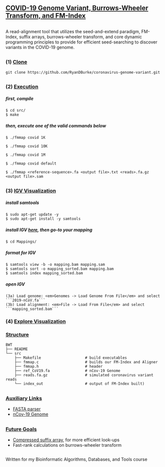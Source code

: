 ## <ins>COVID-19 Genome Variant, Burrows-Wheeler Transform, and FM-Index </ins>

## 

A read-alignment tool that utilizes the seed-and-extend paradigm, FM-Index, suffix arrays, burrows-wheeler transform, and core dynamic programming principles to provide for efficient seed-searching to discover variants in the COVID-19 genome.

## 

### (1) <ins>Clone</ins>
```
git clone https://github.com/RyanDBurke/coronavirus-genome-variant.git
```

##

### (2) <ins>Execution</ins>

##### first, compile
```
$ cd src/
$ make
```

##### then, execute one of the valid commands below
```
$ ./fmmap covid 1K
```
```
$ ./fmmap covid 10K
```
```
$ ./fmmap covid 1M
```
```
$ ./fmmap covid default
```
```
$ ./fmmap <reference-sequence>.fa <output file>.txt <reads>.fa.gz <output file>.sam
```

##

### (3) <ins>IGV Visualization</ins>
##### install samtools
```
$ sudo apt-get update -y
$ sudo apt-get install -y samtools
```
##### install IGV [here](https://software.broadinstitute.org/software/igv/download), then go-to your mapping
```
$ cd Mappings/
```
##### format for IGV
```
$ samtools view -b -o mapping.bam mapping.sam
$ samtools sort -o mapping_sorted.bam mapping.bam
$ samtools index mapping_sorted.bam
```
##### open IGV
```
(3a) Load genome: <em>Genomes -> Load Genome From File</em> and select ```2019-nCoV.fa```
(3b) Load alignment: <em>File -> Load From File</em> and select ```mapping_sorted.bam```
```

### (4) <ins>Explore Visualization</ins>



### <ins>Structure</ins>
    BWT
    ├── README                   
    └── src
        ├── Makefile                    # build executables
        ├── fmmap.c                     # builds our FM-Index and Aligner
        ├── fmmap.h                     # header
        ├── ref_CoV19.fa                # nCov-19 Genome
        ├── reads.fa.gz                 # simulated coronavirus variant reads
        └── index_out                   # output of FM-Index built)  
##

### <ins>Auxiliary Links</ins>
* [FASTA parser](https://github.com/lh3/readfq)
* [nCov-19 Genome](https://www.ncbi.nlm.nih.gov/nuccore/NC_045512.2?report=fasta)

##

### <ins> Future Goals </ins>
* [Compressed suffix array](https://www.cs.cmu.edu/~dga/csa.pdf), for more efficient look-ups
* Fast-rank calculations on burrows-wheeler transform

## 
Written for my Bioinformatic Algorithms, Databases, and Tools course
